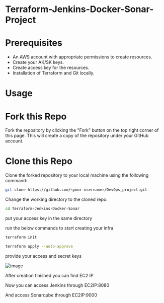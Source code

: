 # **Terraform-Jenkins-Docker-Sonar-Project**

# **Prerequisites**

- An AWS account with appropriate permissions to create resources.
- Create your AK/SK keys.
- Create access key for the resources.
- Installation of Terraform and Git locally.

# **Usage**

# **Fork this Repo**

Fork the repository by clicking the "Fork" button on the top right corner of this page. This will create a copy of the repository under your GitHub account.

# **Clone this Repo**

Clone the forked repository to your local machine using the following command:

```bash
git clone https://github.com/<your-username>/DevOps_project.git
```

Change the working directory to the cloned repo:

```bash
cd Terraform-Jenkins-Docker-Sonar
```

put your access key  in the same directory 

run the below commands to start creating your infra


```bash
terraform init 

terraform apply --auto-approve
```

provide your access and secret keys


![image](https://github.com/hesham131595/Terraform-Jenkins-Docker-Sonar/assets/93712347/485ee82e-06a0-4cd8-9153-cf35535f39a8)


After creation finished you can find EC2 IP

Now you can access Jenkins through EC2IP:8080

And access Sonarqube through EC2IP:9000

